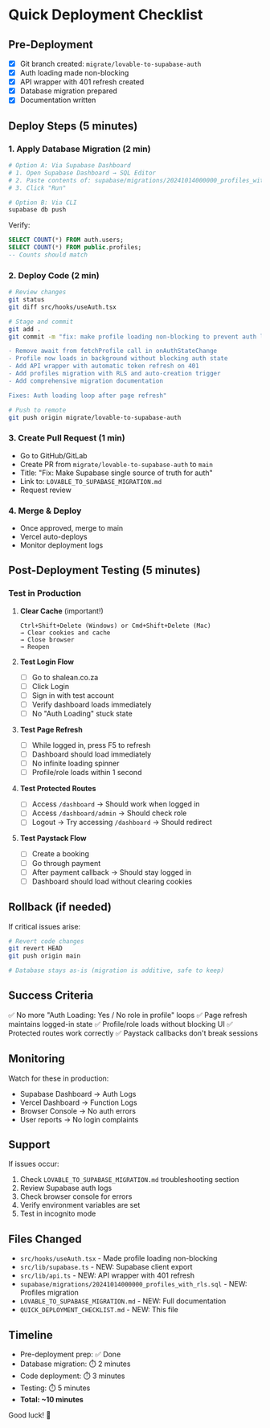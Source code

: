 # Quick Deployment Checklist

## Pre-Deployment

- [x] Git branch created: `migrate/lovable-to-supabase-auth`
- [x] Auth loading made non-blocking
- [x] API wrapper with 401 refresh created
- [x] Database migration prepared
- [x] Documentation written

## Deploy Steps (5 minutes)

### 1. Apply Database Migration (2 min)
```bash
# Option A: Via Supabase Dashboard
# 1. Open Supabase Dashboard → SQL Editor
# 2. Paste contents of: supabase/migrations/20241014000000_profiles_with_rls.sql
# 3. Click "Run"

# Option B: Via CLI
supabase db push
```

Verify:
```sql
SELECT COUNT(*) FROM auth.users;
SELECT COUNT(*) FROM public.profiles;
-- Counts should match
```

### 2. Deploy Code (2 min)
```bash
# Review changes
git status
git diff src/hooks/useAuth.tsx

# Stage and commit
git add .
git commit -m "fix: make profile loading non-blocking to prevent auth loops

- Remove await from fetchProfile call in onAuthStateChange
- Profile now loads in background without blocking auth state
- Add API wrapper with automatic token refresh on 401
- Add profiles migration with RLS and auto-creation trigger
- Add comprehensive migration documentation

Fixes: Auth loading loop after page refresh"

# Push to remote
git push origin migrate/lovable-to-supabase-auth
```

### 3. Create Pull Request (1 min)
- Go to GitHub/GitLab
- Create PR from `migrate/lovable-to-supabase-auth` to `main`
- Title: "Fix: Make Supabase single source of truth for auth"
- Link to: `LOVABLE_TO_SUPABASE_MIGRATION.md`
- Request review

### 4. Merge & Deploy
- Once approved, merge to main
- Vercel auto-deploys
- Monitor deployment logs

## Post-Deployment Testing (5 minutes)

### Test in Production

1. **Clear Cache** (important!)
   ```
   Ctrl+Shift+Delete (Windows) or Cmd+Shift+Delete (Mac)
   → Clear cookies and cache
   → Close browser
   → Reopen
   ```

2. **Test Login Flow**
   - [ ] Go to shalean.co.za
   - [ ] Click Login
   - [ ] Sign in with test account
   - [ ] Verify dashboard loads immediately
   - [ ] No "Auth Loading" stuck state

3. **Test Page Refresh**
   - [ ] While logged in, press F5 to refresh
   - [ ] Dashboard should load immediately
   - [ ] No infinite loading spinner
   - [ ] Profile/role loads within 1 second

4. **Test Protected Routes**
   - [ ] Access `/dashboard` → Should work when logged in
   - [ ] Access `/dashboard/admin` → Should check role
   - [ ] Logout → Try accessing `/dashboard` → Should redirect

5. **Test Paystack Flow**
   - [ ] Create a booking
   - [ ] Go through payment
   - [ ] After payment callback → Should stay logged in
   - [ ] Dashboard should load without clearing cookies

## Rollback (if needed)

If critical issues arise:

```bash
# Revert code changes
git revert HEAD
git push origin main

# Database stays as-is (migration is additive, safe to keep)
```

## Success Criteria

✅ No more "Auth Loading: Yes / No role in profile" loops
✅ Page refresh maintains logged-in state
✅ Profile/role loads without blocking UI
✅ Protected routes work correctly
✅ Paystack callbacks don't break sessions

## Monitoring

Watch for these in production:
- Supabase Dashboard → Auth Logs
- Vercel Dashboard → Function Logs  
- Browser Console → No auth errors
- User reports → No login complaints

## Support

If issues occur:
1. Check `LOVABLE_TO_SUPABASE_MIGRATION.md` troubleshooting section
2. Review Supabase auth logs
3. Check browser console for errors
4. Verify environment variables are set
5. Test in incognito mode

## Files Changed

- `src/hooks/useAuth.tsx` - Made profile loading non-blocking
- `src/lib/supabase.ts` - NEW: Supabase client export
- `src/lib/api.ts` - NEW: API wrapper with 401 refresh
- `supabase/migrations/20241014000000_profiles_with_rls.sql` - NEW: Profiles migration
- `LOVABLE_TO_SUPABASE_MIGRATION.md` - NEW: Full documentation
- `QUICK_DEPLOYMENT_CHECKLIST.md` - NEW: This file

## Timeline

- Pre-deployment prep: ✅ Done
- Database migration: ⏱️ 2 minutes
- Code deployment: ⏱️ 3 minutes
- Testing: ⏱️ 5 minutes
- **Total: ~10 minutes**

Good luck! 🚀


